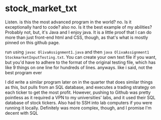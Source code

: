 # stock_market_txt

Listen. is this the most advanced program in the world? no. Is it exceptionally hard to code? also no. Is it the best example of my abilities? Probably not, but, it's Java and I enjoy java.
It is a little proof that I can do more than just front-end html and CSS, though, as that's what is mostly pinned on this github page.

run using ```javac OlivaAssignment1.java``` and then ```java OlivaAssignment1 StockmarketInputTesting.txt```. You can create your own text file if you want, but you'd have to adhere to the format of the original testing file, which has like 9 things on one line for hundreds of lines. anyways. like i said, not the best program ever

I did write a similar program later on in the quarter that does similar things as this, but pulls from an SQL database, and executes a trading strategy on each ticker to get the most profit.
However, pushing to Github was pretty pointless as it required a VPN to my universities' labs, and it used their SQL database of stock tickers. Also had to SSH into lab computers if you were running it locally.
Definitely was more complex, though, and I promise I'm decent with SQL
